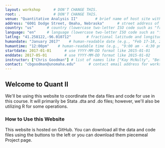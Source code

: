 ```yaml
---
layout: workshop      # DON'T CHANGE THIS.
root: .               # DON'T CHANGE THIS.
venue: "Quantitative Analysis II"        # brief name of host site without address 
address: "6001 Dodge Street, Omaha, Nebraska"      # street address of workshop (e.g., "123 Forth Street, Blimingen, Euphoria")
country: "us"      # country (lowercase two-letter ISO code such as "fr" - see https://en.wikipedia.org/wiki/ISO_3166-1)
language: "en"     # language (lowercase two-letter ISO code such as "fr" - see https://en.wikipedia.org/wiki/ISO_639-1)
latlng: "41.258122,-96.010712"       # fractional latitude and longitude (e.g., "41.7901128,-87.6007318"; you can use http://www.latlong.net/)
humandate: "January 2017"    # human-readable date (e.g., "Feb 17-18, 2020")
humantime: "12:00pm"    # human-readable time (e.g., "9:00 am - 4:30 pm")
startdate: 2017-01-01      # use YYYY-MM-DD format like 2015-01-01
enddate: 2017-05-01        # use YYYY-MM-DD format like 2015-01-02
instructor: ["Chris Goodman"] # list of names like ["Kay McNulty", "Betty Jennings", "Betty Snyder"]
contact: "cbgoodman@unomaha.edu"      # contact email address for workshop organizer, such as "grace@hopper.org"
---
```


## Welcome to Quant II
We'll be using this website to coordinate the data files and code for use in this course. It will primarily be Stata .dta and .do files; however, we'll also be utilizing R for some operations.
	
### How to Use this Website
This website is hosted on GitHub. You can download all the data and code files using the buttons to the left or you can download them piecemeal Project page.
